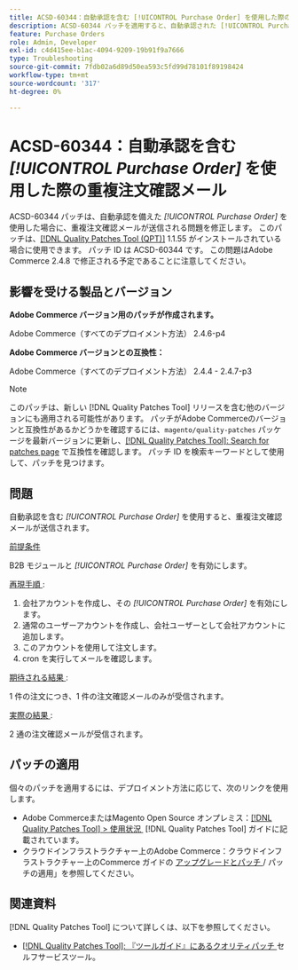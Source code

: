 ```yaml
---
title: ACSD-60344：自動承認を含む [!UICONTROL Purchase Order] を使用した際の重複注文確認メール
description: ACSD-60344 パッチを適用すると、自動承認された [!UICONTROL Purchase Order] を使用するときに重複注文確認メールが送信されるAdobe Commerceの問題を修正できます。
feature: Purchase Orders
role: Admin, Developer
exl-id: c4d415ee-b1ac-4094-9209-19b91f9a7666
type: Troubleshooting
source-git-commit: 7fdb02a6d89d50ea593c5fd99d78101f89198424
workflow-type: tm+mt
source-wordcount: '317'
ht-degree: 0%

---
```


# ACSD-60344：自動承認を含む *[!UICONTROL Purchase Order]* を使用した際の重複注文確認メール

ACSD-60344 パッチは、自動承認を備えた *[!UICONTROL Purchase Order]* を使用した場合に、重複注文確認メールが送信される問題を修正します。 このパッチは、[[!DNL Quality Patches Tool (QPT)]](/help/tools/quality-patches-tool/quality-patches-tool-to-self-serve-quality-patches.md) 1.1.55 がインストールされている場合に使用できます。 パッチ ID は ACSD-60344 です。 この問題はAdobe Commerce 2.4.8 で修正される予定であることに注意してください。

## 影響を受ける製品とバージョン

**Adobe Commerce バージョン用のパッチが作成されます。**

Adobe Commerce（すべてのデプロイメント方法） 2.4.6-p4

**Adobe Commerce バージョンとの互換性：**

Adobe Commerce（すべてのデプロイメント方法） 2.4.4 - 2.4.7-p3


>[!NOTE]
>
>このパッチは、新しい [!DNL Quality Patches Tool] リリースを含む他のバージョンにも適用される可能性があります。 パッチがAdobe Commerceのバージョンと互換性があるかどうかを確認するには、`magento/quality-patches` パッケージを最新バージョンに更新し、[[!DNL Quality Patches Tool]: Search for patches page](https://experienceleague.adobe.com/tools/commerce-quality-patches/index.html?lang=ja) で互換性を確認します。 パッチ ID を検索キーワードとして使用して、パッチを見つけます。

## 問題

自動承認を含む *[!UICONTROL Purchase Order]* を使用すると、重複注文確認メールが送信されます。

<u> 前提条件 </u>

B2B モジュールと *[!UICONTROL Purchase Order]* を有効にします。

<u> 再現手順 </u>:

1. 会社アカウントを作成し、その *[!UICONTROL Purchase Order]* を有効にします。
1. 通常のユーザーアカウントを作成し、会社ユーザーとして会社アカウントに追加します。
1. このアカウントを使用して注文します。
1. cron を実行してメールを確認します。

<u> 期待される結果 </u>:

1 件の注文につき、1 件の注文確認メールのみが受信されます。

<u> 実際の結果 </u>:

2 通の注文確認メールが受信されます。

## パッチの適用

個々のパッチを適用するには、デプロイメント方法に応じて、次のリンクを使用します。

* Adobe CommerceまたはMagento Open Source オンプレミス：[[!DNL Quality Patches Tool] > 使用状況 &#x200B;](/help/tools/quality-patches-tool/usage.md) [!DNL Quality Patches Tool] ガイドに記載されています。
* クラウドインフラストラクチャー上のAdobe Commerce：クラウドインフラストラクチャー上のCommerce ガイドの [&#x200B; アップグレードとパッチ &#x200B;](https://experienceleague.adobe.com/docs/commerce-cloud-service/user-guide/develop/upgrade/apply-patches.html?lang=ja)/ パッチの適用」を参照してください。


## 関連資料

[!DNL Quality Patches Tool] について詳しくは、以下を参照してください。

* [[!DNL Quality Patches Tool]: 『ツールガイド』にあるクオリティパッチ &#x200B;](/help/tools/quality-patches-tool/quality-patches-tool-to-self-serve-quality-patches.md) セルフサービスツール。
